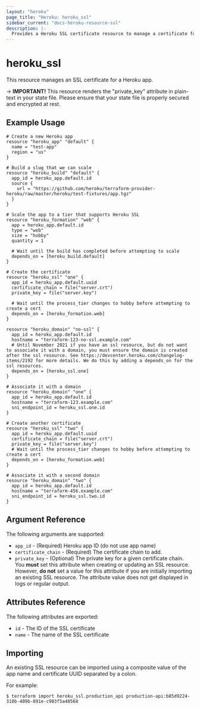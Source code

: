 ```yaml
---
layout: "heroku"
page_title: "Heroku: heroku_ssl"
sidebar_current: "docs-heroku-resource-ssl"
description: |-
  Provides a Heroku SSL certificate resource to manage a certificate for a Heroku app.
---
```


# heroku\_ssl

This resource manages an SSL certificate for a Heroku app.

-> **IMPORTANT!**
This resource renders the "private_key" attribute in plain-text in your state file.
Please ensure that your state file is properly secured and encrypted at rest.

## Example Usage

```hcl-terraform
# Create a new Heroku app
resource "heroku_app" "default" {
  name = "test-app"
  region = "us"
}

# Build a slug that we can scale
resource "heroku_build" "default" {
  app_id = heroku_app.default.id
  source {
    url = "https://github.com/heroku/terraform-provider-heroku/raw/master/heroku/test-fixtures/app.tgz"
  }
}

# Scale the app to a tier that supports Heroku SSL
resource "heroku_formation" "web" {
  app = heroku_app.default.id
  type = "web"
  size = "hobby"
  quantity = 1

  # Wait until the build has completed before attempting to scale
  depends_on = [heroku_build.default]
}

# Create the certificate
resource "heroku_ssl" "one" {
  app_id = heroku_app.default.uuid
  certificate_chain = file("server.crt")
  private_key = file("server.key")

  # Wait until the process_tier changes to hobby before attempting to create a cert
  depends_on = [heroku_formation.web]
}

resource "heroku_domain" "no-ssl" {
  app_id = heroku_app.default.id
  hostname = "terraform-123-no-ssl.example.com"
  # Until November 2021 if you have an ssl resource, but do not want to associate it with a domain, you must ensure the domain is created after the ssl resource. See https://devcenter.heroku.com/changelog-items/2192 for more details. We do this by adding a depends_on for the ssl resources.
  depends_on = [heroku_ssl.one]
}

# Associate it with a domain
resource "heroku_domain" "one" {
  app_id = heroku_app.default.id
  hostname = "terraform-123.example.com"
  sni_endpoint_id = heroku_ssl.one.id
}

# Create another certificate
resource "heroku_ssl" "two" {
  app_id = heroku_app.default.uuid
  certificate_chain = file("server.crt")
  private_key = file("server.key")
  # Wait until the process_tier changes to hobby before attempting to create a cert
  depends_on = [heroku_formation.web]
}

# Associate it with a second domain
resource "heroku_domain" "two" {
  app_id = heroku_app.default.id
  hostname = "terraform-456.example.com"
  sni_endpoint_id = heroku_ssl.two.id
}
```

## Argument Reference

The following arguments are supported:

* `app_id` - (Required) Heroku app ID (do not use app name)
* `certificate_chain` - (Required) The certificate chain to add.
* `private_key` - (Optional) The private key for a given certificate chain. You **must** set this attribute when creating or
  updating an SSL resource. However, **do not** set a value for this attribute if you are initially importing an existing
  SSL resource. The attribute value does not get displayed in logs or regular output.

## Attributes Reference

The following attributes are exported:

* `id` - The ID of the SSL certificate
* `name` - The name of the SSL certificate

## Importing

An existing SSL resource can be imported using a composite value of the app name and certificate UUID separated by a colon.

For example:

```
$ terraform import heroku_ssl.production_api production-api:b85d9224-310b-409b-891e-c903f5a40568
```
